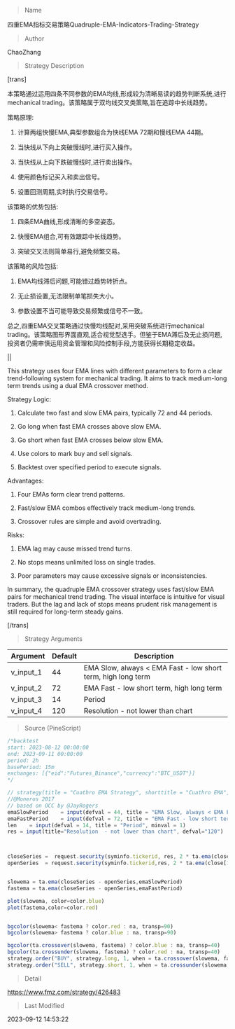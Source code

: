 
> Name

四重EMA指标交易策略Quadruple-EMA-Indicators-Trading-Strategy

> Author

ChaoZhang

> Strategy Description

[trans] 

本策略通过运用四条不同参数的EMA均线,形成较为清晰易读的趋势判断系统,进行 mechanical trading。该策略属于双均线交叉类策略,旨在追踪中长线趋势。

策略原理:

1. 计算两组快慢EMA,典型参数组合为快线EMA 72期和慢线EMA 44期。

2. 当快线从下向上突破慢线时,进行买入操作。

3. 当快线从上向下跌破慢线时,进行卖出操作。 

4. 使用颜色标记买入和卖出信号。

5. 设置回测周期,实时执行交易信号。

该策略的优势包括:

1. 四条EMA曲线,形成清晰的多空姿态。

2. 快慢EMA组合,可有效跟踪中长线趋势。

3. 突破交叉法则简单易行,避免频繁交易。

该策略的风险包括:

1. EMA均线滞后问题,可能错过趋势转折点。

2. 无止损设置,无法限制单笔损失大小。

3. 参数设置不当可能导致交易频繁或信号不一致。

总之,四重EMA交叉策略通过快慢均线配对,采用突破系统进行mechanical trading。该策略图形界面直观,适合视觉型选手。但鉴于EMA滞后及无止损问题,投资者仍需审慎运用资金管理和风险控制手段,方能获得长期稳定收益。

||

This strategy uses four EMA lines with different parameters to form a clear trend-following system for mechanical trading. It aims to track medium-long term trends using a dual EMA crossover method.

Strategy Logic:

1. Calculate two fast and slow EMA pairs, typically 72 and 44 periods. 

2. Go long when fast EMA crosses above slow EMA.

3. Go short when fast EMA crosses below slow EMA.

4. Use colors to mark buy and sell signals. 

5. Backtest over specified period to execute signals.

Advantages:

1. Four EMAs form clear trend patterns.

2. Fast/slow EMA combos effectively track medium-long trends.

3. Crossover rules are simple and avoid overtrading.

Risks:

1. EMA lag may cause missed trend turns. 

2. No stops means unlimited loss on single trades.

3. Poor parameters may cause excessive signals or inconsistencies.

In summary, the quadruple EMA crossover strategy uses fast/slow EMA pairs for mechanical trend trading. The visual interface is intuitive for visual traders. But the lag and lack of stops means prudent risk management is still required for long-term steady gains.

[/trans]

> Strategy Arguments



|Argument|Default|Description|
|----|----|----|
|v_input_1|44|EMA Slow, always < EMA Fast - low short term, high long term |
|v_input_2|72|EMA Fast - low short term, high long term |
|v_input_3|14|Period|
|v_input_4|120|Resolution  - not lower than chart|


> Source (PineScript)

``` javascript
/*backtest
start: 2023-08-12 00:00:00
end: 2023-09-11 00:00:00
period: 2h
basePeriod: 15m
exchanges: [{"eid":"Futures_Binance","currency":"BTC_USDT"}]
*/

// strategy(title = "Cuathro EMA Strategy", shorttitle = "Cuathro EMA",initial_capital=1000, commission_value=0.2, commission_type =strategy.commission.percent, default_qty_value=100 , overlay = false, pyramiding=10, default_qty_type=strategy.percent_of_equity)
//@Moneros 2017
// based on OCC by @JayRogers
emaSlowPeriod    = input(defval = 44, title = "EMA Slow, always < EMA Fast - low short term, high long term ", minval = 1)
emaFastPeriod    = input(defval = 72, title = "EMA Fast - low short term, high long term ", minval = 1)
len    = input(defval = 14, title = "Period", minval = 1)
res = input(title="Resolution  - not lower than chart", defval="120")



closeSeries =  request.security(syminfo.tickerid, res, 2 * ta.ema(close, len) - ta.ema(ta.ema(close, len), len)  )
openSeries  = request.security(syminfo.tickerid,res, 2 * ta.ema(close[1], len) - ta.ema(ta.ema(close[1], len), len)  )


slowema = ta.ema(closeSeries - openSeries,emaSlowPeriod)
fastema = ta.ema(closeSeries - openSeries,emaFastPeriod)

plot(slowema, color=color.blue)
plot(fastema,color=color.red)


bgcolor(slowema< fastema ? color.red : na, transp=90)
bgcolor(slowema> fastema ? color.blue : na, transp=90)

bgcolor(ta.crossover(slowema, fastema) ? color.blue : na, transp=40)
bgcolor(ta.crossunder(slowema, fastema) ? color.red : na, transp=40)
strategy.order("BUY", strategy.long, 1, when = ta.crossover(slowema, fastema))
strategy.order("SELL", strategy.short, 1, when = ta.crossunder(slowema, fastema)) 

```

> Detail

https://www.fmz.com/strategy/426483

> Last Modified

2023-09-12 14:53:22
